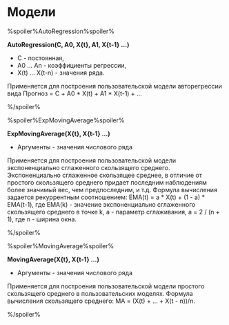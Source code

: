 # Модели

%spoiler%AutoRegression%spoiler%

**AutoRegression(C, A0, X{t}, A1, X{t-1} …)**

* C - постоянная,
* A0 … An - коэффициенты регрессии,
* X(t) … X(t-n) - значения ряда.

Применяется для построения пользовательской модели авторегрессии вида Прогноз = С + A0 * X(t) + A1 * X(t-1) + … 

%/spoiler%

%spoiler%ExpMovingAverage%spoiler%

**ExpMovingAverage(X{t}, X{t-1} …)**

* Аргументы - значения числового ряда

Применяется для построения пользовательской модели экспоненциально сглаженного скользящего среднего. 
Экспоненциально сглаженное скользящее среднее, в отличие от простого скользящего среднего придает последним наблюдениям более значимый вес, чем предпоследним, и т.д. 
Формула вычисления задается рекуррентным соотношением: EMA(t) = a * X(t) + (1 - a) * EMA(t-1), где EMA(k) - значение экспоненциально сглаженного скользящего среднего в точке k, a - параметр сглаживания, a = 2 / (n + 1), где n - ширина окна. 

%/spoiler%


%spoiler%MovingAverage%spoiler%

**MovingAverage(X{t}, X{t-1} …)**

* Аргументы - значения числового ряда

Применяется для построения пользовательской модели простого скользящего среднего в пользовательских моделях. 
Формула вычисления скользящего среднего: MA = (X(t) + … + X(t - n))/n. 

%/spoiler%